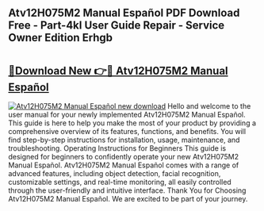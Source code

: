 ## Atv12H075M2 Manual Español PDF Download Free - Part-4kI User Guide Repair - Service Owner Edition Erhgb

# <h2><a href="http://bc19612.oget.top/?id=Atv12H075M2+Manual+Espa%c3%b1ol">🔗Download New 👉🔴 Atv12H075M2 Manual Español</a></h2>

[![Atv12H075M2 Manual Español new download](https://i.imgur.com/5g1atiW.png)](http://bc19612.oget.top/?id=Atv12H075M2+Manual+Espa%c3%b1ol)
Hello and welcome to the user manual for your newly implemented Atv12H075M2 Manual Español. This guide is here to help you make the most of your product by providing a comprehensive overview of its features, functions, and benefits. You will find step-by-step instructions for installation, usage, maintenance, and troubleshooting. Operating Instructions for Beginners This guide is designed for beginners to confidently operate your new Atv12H075M2 Manual Español. Atv12H075M2 Manual Español comes with a range of advanced features, including object detection, facial recognition, customizable settings, and real-time monitoring, all easily controlled through the user-friendly and intuitive interface. Thank You for Choosing Atv12H075M2 Manual Español. We are excited to be part of your journey.
